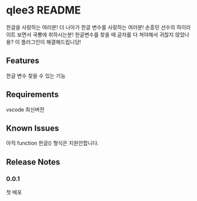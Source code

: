 # qlee3 README
한글을 사랑하는 여러분!
더 나아가 한글 변수를 사랑하는 여러분!
손흥민 선수의 하이라이트 보면서 국뽕에 취하시는분!
한글변수를 찾을 때 글자를 다 쳐야해서 귀찮지 않았나용? 이 플러그인이 해결해드립니당!

## Features

한글 변수 찾을 수 있는 기능

## Requirements

vscode 최신버전

## Known Issues

아직 function 한글() 형식은 지원안합니다.

## Release Notes

### 0.0.1

첫 배포